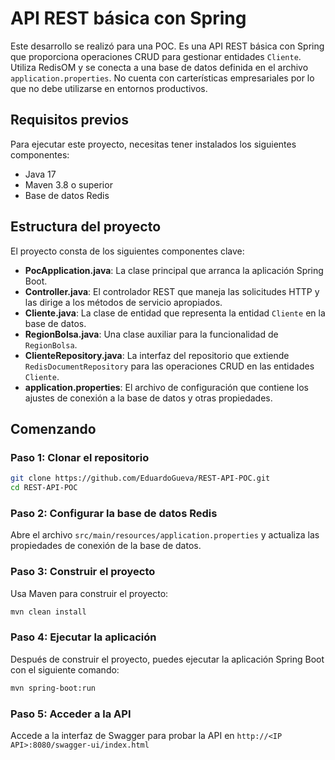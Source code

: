 # API REST básica con Spring

Este desarrollo se realizó para una POC. Es una API REST básica con Spring que proporciona operaciones CRUD para gestionar entidades `Cliente`. Utiliza RedisOM y se conecta a una base de datos definida en el archivo `application.properties`. No cuenta con carterísticas empresariales por lo que no debe utilizarse en entornos productivos. 

## Requisitos previos

Para ejecutar este proyecto, necesitas tener instalados los siguientes componentes:

- Java 17
- Maven 3.8 o superior
- Base de datos Redis

## Estructura del proyecto

El proyecto consta de los siguientes componentes clave:

- **PocApplication.java**: La clase principal que arranca la aplicación Spring Boot.
- **Controller.java**: El controlador REST que maneja las solicitudes HTTP y las dirige a los métodos de servicio apropiados.
- **Cliente.java**: La clase de entidad que representa la entidad `Cliente` en la base de datos.
- **RegionBolsa.java**: Una clase auxiliar para la funcionalidad de `RegionBolsa`.
- **ClienteRepository.java**: La interfaz del repositorio que extiende `RedisDocumentRepository` para las operaciones CRUD en las entidades `Cliente`.
- **application.properties**: El archivo de configuración que contiene los ajustes de conexión a la base de datos y otras propiedades.

## Comenzando

### Paso 1: Clonar el repositorio

```bash
git clone https://github.com/EduardoGueva/REST-API-POC.git
cd REST-API-POC
```

### Paso 2: Configurar la base de datos Redis

Abre el archivo `src/main/resources/application.properties` y actualiza las propiedades de conexión de la base de datos.

### Paso 3: Construir el proyecto

Usa Maven para construir el proyecto:

```bash
mvn clean install
```

### Paso 4: Ejecutar la aplicación

Después de construir el proyecto, puedes ejecutar la aplicación Spring Boot con el siguiente comando:

```bash
mvn spring-boot:run
```

### Paso 5: Acceder a la API

Accede a la interfaz de Swagger para probar la API en `http://<IP API>:8080/swagger-ui/index.html`
